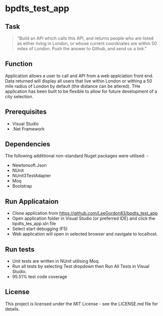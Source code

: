 # bpdts_test_app
## Task
>"Build an API which calls this API, and returns people who are listed as either living in London, or whose current coordinates are within 50 miles of London. Push the answer to Github, and send us a link."

## Function
Application allows a user to call and API from a web applciation front end. Data returned will display all users that live within London or withing a 50 mile radius of London by default (the distance can be altered). THe application has been built to be flexible to allow for future development of a city selection.

## Prerequisites
- Visual Studio
- .Net Framework

## Dependencies
The following addittional non-standard Nuget packages were utilised: - <br/>
- Newtonsoft.Json
- NUnit
- NUnit3TestAdapter
- Moq
- Bootstrap

## Run Applicataion
- Clone application from https://github.com/LeeGordon83/bpdts_test_app
- Open application folder in Visual Studio (or preferred IDE) and click the bpdts_tes_app.sln file
- Select start debugging (F5)
- Web application will open in selected browser and navigate to localhost.

## Run tests
- Unit tests are written in NUnit utilising Moq.
- Run all tests by selecting Test dropdown then Run All Tests in Visual Studio.
- 95.51% test code coverage

## License
This project is licensed under the MIT License - see the LICENSE.md file for details.
